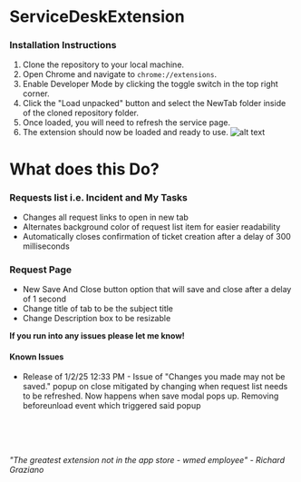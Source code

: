 # ServiceDeskExtension

### **Installation Instructions**

1. Clone the repository to your local machine.
2. Open Chrome and navigate to `chrome://extensions`.
3. Enable Developer Mode by clicking the toggle switch in the top right corner.
4. Click the "Load unpacked" button and select the NewTab folder inside of the cloned repository folder.
5. Once loaded, you will need to refresh the service page.
6. The extension should now be loaded and ready to use.
   ![alt text](https://developer.chrome.com/static/docs/extensions/get-started/tutorial/hello-world/image/extensions-page-e0d64d89a6acf_856.png)

# **What does this Do?**

### **Requests list i.e. Incident and My Tasks**

- Changes all request links to open in new tab
- Alternates background color of request list item for easier readability
- Automatically closes confirmation of ticket creation after a delay of 300 milliseconds

### **Request Page**

- New Save And Close button option that will save and close after a delay of 1 second
- Change title of tab to be the subject title
- Change Description box to be resizable
  <br>

**If you run into any issues please let me know!**

#### **Known Issues**

- Release of 1/2/25 12:33 PM - Issue of "Changes you made may not be saved." popup on close mitigated by changing when request list needs to be refreshed. Now happens when save modal pops up. Removing beforeunload event which triggered said popup

<br>
<br>
<br>

_"The greatest extension not in the app store - wmed employee" - Richard Graziano_
